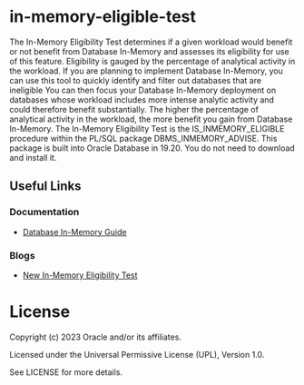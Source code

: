 # in-memory-eligible-test 

The In-Memory Eligibility Test determines if a given workload would benefit or not benefit from Database In-Memory and assesses its eligibility for use of this feature. Eligibility is gauged by the percentage of analytical activity in the workload. 
If you are planning to implement Database In-Memory, you can use this tool to quickly identify and filter out databases that are ineligible You can then focus your Database In-Memory deployment on databases whose workload includes more intense analytic activity and 
could therefore benefit substantially. The higher the percentage of analytical activity in the workload, the more benefit you gain from Database In-Memory.
The In-Memory Eligibility Test is the IS_INMEMORY_ELIGIBLE procedure within the PL/SQL package DBMS_INMEMORY_ADVISE. This package is built into Oracle Database in 19.20. You do not need to download and install it.
 
## Useful Links

### Documentation

- [Database In-Memory Guide](https://docs.oracle.com/en/database/oracle/oracle-database/19/inmem/intro-to-in-memory-column-store.html#GUID-54764B12-9A27-405B-AD02-8BF5140CA078)

### Blogs

- [New In-Memory Eligibility Test](https://blogs.oracle.com/in-memory/post/inmemory-eligibility-test)


# License

Copyright (c) 2023 Oracle and/or its affiliates.

Licensed under the Universal Permissive License (UPL), Version 1.0.

See LICENSE for more details.
